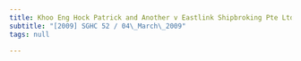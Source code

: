 ```yaml
---
title: Khoo Eng Hock Patrick and Another v Eastlink Shipbroking Pte Ltd and Another
subtitle: "[2009] SGHC 52 / 04\_March\_2009"
tags: null

---
```


